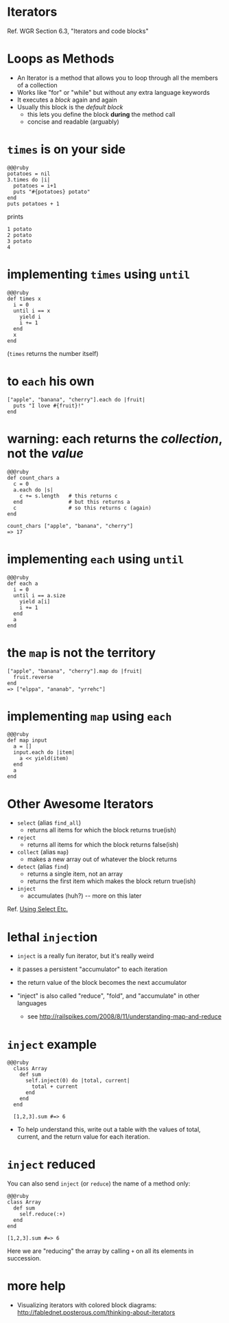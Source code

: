 <!SLIDE subsection>
# Iterators

Ref. WGR Section 6.3, "Iterators and code blocks"

# Loops as Methods

* An Iterator is a method that allows you to loop through all the members of a collection
* Works like "for" or "while" but without any extra language keywords
* It executes a *block* again and again
* Usually this block is the *default block*
  * this lets you define the block **during** the method call
  * concise and readable (arguably)

# `times` is on your side

    @@@ruby
    potatoes = nil
    3.times do |i|
      potatoes = i+1
      puts "#{potatoes} potato"
    end
    puts potatoes + 1
    
prints

    1 potato
    2 potato
    3 potato
    4

# implementing `times` using `until`

    @@@ruby
    def times x
      i = 0
      until i == x
        yield i
        i += 1
      end
      x
    end

(`times` returns the number itself)

# to `each` his own

    ["apple", "banana", "cherry"].each do |fruit|
      puts "I love #{fruit}!"
    end

# warning: each returns the *collection*, not the *value*

    @@@ruby
    def count_chars a
      c = 0
      a.each do |s|
        c += s.length   # this returns c
      end               # but this returns a
      c                 # so this returns c (again)
    end

    count_chars ["apple", "banana", "cherry"]
    => 17

# implementing `each` using `until`

    @@@ruby
    def each a
      i = 0
      until i == a.size
        yield a[i]
        i += 1
      end
      a
    end

# the `map` is not the territory

    ["apple", "banana", "cherry"].map do |fruit|
      fruit.reverse
    end
    => ["elppa", "ananab", "yrrehc"]

# implementing `map` using `each`

    @@@ruby
    def map input
      a = []
      input.each do |item|
        a << yield(item)
      end
      a
    end

# Other Awesome Iterators

* `select` (alias `find_all`)
  * returns all items for which the block returns true(ish)
* `reject`
  * returns all items for which the block returns false(ish)
* `collect` (alias `map`)
  * makes a new array out of whatever the block returns
* `detect` (alias `find`)
  * returns a single item, not an array
  * returns the first item which makes the block return true(ish)
* `inject`
  * accumulates (huh?) -- more on this later

Ref. [Using Select Etc.](http://matthewcarriere.com/2008/06/23/using-select-reject-collect-inject-and-detect/>)

# lethal `inject`ion

* `inject` is a really fun iterator, but it's really weird
* it passes a persistent "accumulator" to each iteration
* the return value of the block becomes the next accumulator

* "inject" is also called "reduce", "fold", and "accumulate" in other languages
  * see <http://railspikes.com/2008/8/11/understanding-map-and-reduce>
  
# `inject` example

    @@@ruby
      class Array
        def sum
          self.inject(0) do |total, current| 
            total + current
          end
        end
      end

      [1,2,3].sum #=> 6

* To help understand this, write out a table with the values of total, current, and the return value for each iteration.

# `inject` reduced

You can also send `inject` (or `reduce`) the name of a method only:

    @@@ruby
    class Array
      def sum
        self.reduce(:+)
      end
    end

    [1,2,3].sum #=> 6

Here we are "reducing" the array by calling `+` on all its elements in succession.

# more help

* Visualizing iterators with colored block diagrams: <http://fablednet.posterous.com/thinking-about-iterators>

